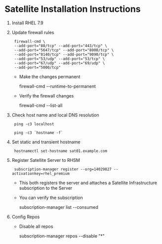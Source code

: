 # Satellite Installation Instructions

1. Install RHEL 7.9
2. Update firewall rules
  
        firewall-cmd \
        --add-port="80/tcp" --add-port="443/tcp" \
        --add-port="5647/tcp" --add-port="8000/tcp" \
        --add-port="8140/tcp" --add-port="9090/tcp" \
        --add-port="53/udp" --add-port="53/tcp" \
        --add-port="67/udp" --add-port="69/udp" \
        --add-port="5000/tcp"

    - Make the changes permanent

        firewall-cmd --runtime-to-permanent

    - Verify the firewall changes

        firewall-cmd --list-all

4. Check host name and local DNS resolution

        ping -c3 localhost

        ping -c3 `hostname -f`

5. Set static and transient hostname

        hostnamectl set-hostname sat01.example.com

6. Register Satellite Server to RHSM

        subscription-manager register --org=14029827 --activationkey=rhel_premium

    - This both registers the server and attaches a Satellite Infrastructure subscription to the  Server
    
    - You can verify the subscription
        
        subscription-manager list --consumed

7. Config Repos

    - Disable all repos
    
        subscription-manager repos --disable "*"





